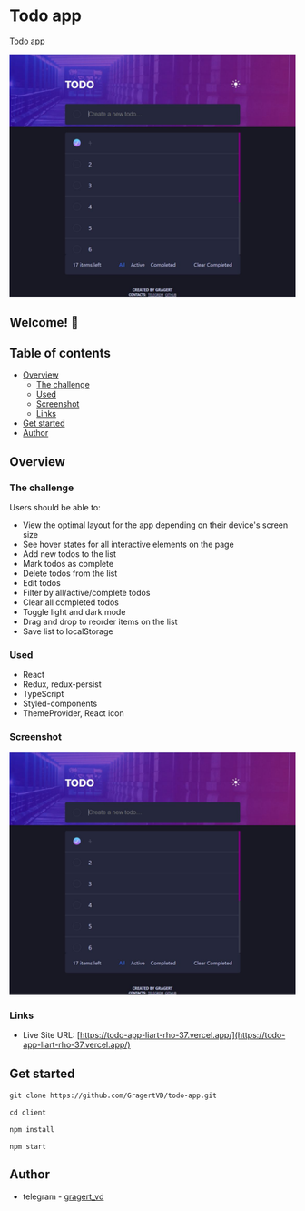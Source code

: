 # Todo app
[Todo app](https://todo-app-liart-rho-37.vercel.app/)

![Design preview for the Todo app coding challenge](./preview.jpg)

## Welcome! 👋
## Table of contents

- [Overview](#overview)
  - [The challenge](#the-challenge)
  - [Used](#used)
  - [Screenshot](#screenshot)
  - [Links](#links)
- [Get started](#get-started)
- [Author](#author)

## Overview

### The challenge

Users should be able to:

- View the optimal layout for the app depending on their device's screen size
- See hover states for all interactive elements on the page
- Add new todos to the list
- Mark todos as complete
- Delete todos from the list
- Edit todos
- Filter by all/active/complete todos
- Clear all completed todos
- Toggle light and dark mode
- Drag and drop to reorder items on the list
- Save list to localStorage

### Used

- React
- Redux, redux-persist
- TypeScript
- Styled-components
- ThemeProvider, React icon

### Screenshot 
![](https://github.com/GragertVD/todo-app/blob/master/preview.JPG)

### Links

- Live Site URL: [https://todo-app-liart-rho-37.vercel.app/](https://todo-app-liart-rho-37.vercel.app/)

## Get started
```
git clone https://github.com/GragertVD/todo-app.git
```
```
cd client
```
```
npm install
```
```
npm start
```

## Author

- telegram - [gragert_vd](https://t.me/gragert_vd)
